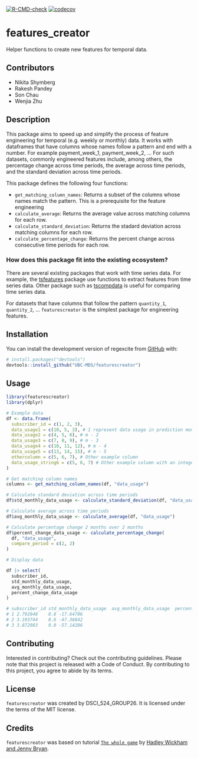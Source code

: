 
<!-- badges: start -->

[![R-CMD-check](https://github.com/UBC-MDS/featurescreator/workflows/R-CMD-check/badge.svg)](https://github.com/UBC-MDS/featurescreator/actions)
[![codecov](https://codecov.io/gh/UBC-MDS/featurescreator/branch/main/graph/badge.svg?token=v7A71oQgUx)](https://codecov.io/gh/UBC-MDS/featurescreator)
<!-- badges: end -->

<!-- README.md is generated from README.Rmd. Please edit that file -->

# features_creator

Helper functions to create new features for temporal data.

## Contributors

-   Nikita Shymberg
-   Rakesh Pandey
-   Son Chau
-   Wenjia Zhu

## Description

This package aims to speed up and simplify the process of feature
engineering for temporal (e.g. weekly or monthly) data. It works with
dataframes that have columns whose names follow a pattern and end with a
number. For example payment_week_1, payment_week_2, … For such datasets,
commonly engineered features include, among others, the percentage
change across time periods, the average across time periods, and the
standard deviation across time periods.

This package defines the following four functions:

-   `get_matching_column_names`: Returns a subset of the columns whose
    names match the pattern. This is a prerequisite for the feature
    engineering
-   `calculate_average`: Returns the average value across matching
    columns for each row.
-   `calculate_standard_deviation`: Returns the stadard deviation across
    matching columns for each row.
-   `calculate_percentage_change`: Returns the percent change across
    consecutive time periods for each row.

### How does this package fit into the existing ecosystem?

There are several existing packages that work with time series data. For
example, the
[tsfeatures](https://cran.r-project.org/web/packages/tsfeatures/vignettes/tsfeatures.html)
package use functions to extract features from time series data. Other
package such as [tscompdata](https://github.com/robjhyndman/tscompdata)
is useful for comparing time series data.

For datasets that have columns that follow the pattern `quantity_1`,
`quantity_2`, … `featurescreator` is the simplest package for
engineering features.

## Installation

You can install the development version of regexcite from
[GitHub](https://github.com/) with:

``` r
# install.packages("devtools")
devtools::install_github("UBC-MDS/featurescreator")
```

## Usage

``` r
library(featurescreator)
library(dplyr)

# Example data
df <- data.frame(
  subscriber_id = c(1, 2, 3),
  data_usage1 = c(10, 5, 3), # 1 represent data usage in prediction month (m) - 1
  data_usage2 = c(4, 5, 6), # m - 2
  data_usage3 = c(7, 8, 9), # m - 3
  data_usage4 = c(10, 11, 12), # m - 4
  data_usage5 = c(13, 14, 15), # m - 5
  othercolumn = c(5, 6, 7), # Other example column
  data_usage_string6 = c(5, 6, 7) # Other example column with an integer
)

# Get matching column names
columns <- get_matching_column_names(df, "data_usage")

# Calculate standard deviation across time periods
df$std_monthly_data_usage <- calculate_standard_deviation(df, "data_usage")

# Calculate average across time periods
df$avg_monthly_data_usage <- calculate_average(df, "data_usage")

# Calculate percentage change 2 months over 2 months
df$percent_change_data_usage <- calculate_percentage_change(
  df, "data_usage",
  compare_period = c(2, 2)
)

# Display data

df |> select(
  subscriber_id,
  std_monthly_data_usage,
  avg_monthly_data_usage,
  percent_change_data_usage
)

# subscriber_id std_monthly_data_usage  avg_monthly_data_usage  percent_change_data_usage
# 1 2.792848    8.8 -17.64706
# 2 3.193744    8.6 -47.36842
# 3 3.872983    9.0 -57.14286
```

## Contributing

Interested in contributing? Check out the contributing guidelines.
Please note that this project is released with a Code of Conduct. By
contributing to this project, you agree to abide by its terms.

## License

`featurescreator` was created by DSCI_524_GROUP26. It is licensed under
the terms of the MIT license.

## Credits

`featurescreator` was based on tutorial
[`The whole game`](https://r-pkgs.org/whole-game.html) by [Hadley
Wickham and Jenny Bryan](https://r-pkgs.org/index.html).
